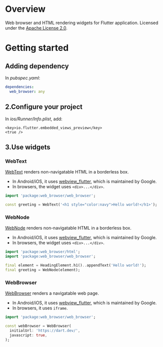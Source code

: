 # Overview
Web browser and HTML rendering widgets for Flutter application. Licensed under the
[Apache License 2.0](LICENSE).

# Getting started
## Adding dependency
In _pubspec.yaml_:
```yaml
dependencies:
  web_browser: any
```

## 2.Configure your project
In _ios/Runner/Info.plist_, add:
```dart:s
<key>io.flutter.embedded_views_preview</key>
<true />
```

## 3.Use widgets

### WebText
[WebText](https://pub.dev/documentation/universal_html/latest/web_browser/WebText-class.html) renders non-navigatable HTML in a borderless box.
  * In Android/iOS, it uses [webview_flutter](https://pub.dev/packages/webview_flutter), which is
    maintained by Google.
  * In browsers, the widget uses `<div>...</div>`.

```dart
import 'package:web_browser/web_browser';

const greeting = WebText('<h1 style="color:navy">Hello world!</h1>');
```

### WebNode
[WebNode](https://pub.dev/documentation/universal_html/latest/web_browser/WebNode-class.html) renders non-navigatable HTML in a borderless box.
  * In Android/iOS, it uses [webview_flutter](https://pub.dev/packages/webview_flutter), which is
    maintained by Google.
  * In browsers, the widget uses `<div>...</div>`.

```dart
import 'package:web_browser/html';
import 'package:web_browser/web_browser';

final element = HeadingElement.h1()..appendText('Hello world!');
final greeting = WebNode(element);
```

### WebBrowser
[WebBrowser](https://pub.dev/documentation/universal_html/latest/web_browser/WebBrowser-class.html) renders a navigatable web page.
  * In Android/iOS, it uses [webview_flutter](https://pub.dev/packages/webview_flutter), which is
    maintained by Google.
  * In browsers, it uses `iframe`.

```dart
import 'package:web_browser/web_browser';

const webBrowser = WebBrowser(
  initialUrl: 'https://dart.dev/',
  javascript: true,
);
```